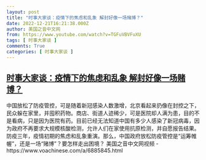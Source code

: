 ```yaml
---
layout: post
title: "时事大家谈：疫情下的焦虑和乱象 解封好像一场赌博？"
date: 2022-12-21T16:21:38.000Z
author: 美国之音中文网
from: https://www.youtube.com/watch?v=TGFuVBVFuXU
tags: [ 时事大家谈 ]
comments: True
categories: [ 时事大家谈 ]
---
```

<!--1671639698000-->
[时事大家谈：疫情下的焦虑和乱象 解封好像一场赌博？](https://www.youtube.com/watch?v=TGFuVBVFuXU)
------

<div>
中国放松了防疫管控，可是随着新冠感染人数激增，北京看起来扔像在封控之下，民众躲在家里，并囤积药物。商店、街道人迹稀少，可是医院却人满为患，目的不是看病，只是因为医院有药。目前已经无法知道中国有多少人感染了新冠病毒，因为政府不再要求大规模核酸检测，允许人们在家使用抗原检测，并自愿报告结果。防疫三年，疫情初期的焦虑和乱象重演。那么，中国政府放松防疫管控是“运筹帷幄”，还是一场“赌博”？要怎样走出困境？ 美国之音中文网视频 - https://www.voachinese.com/a/6885845.html
</div>
